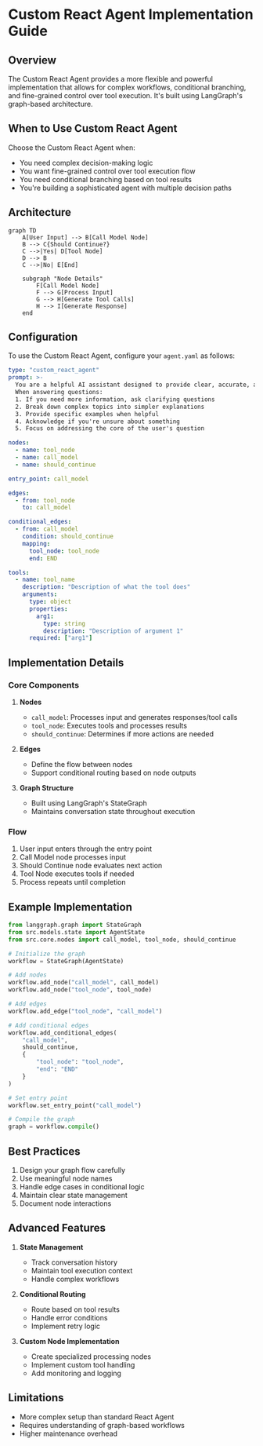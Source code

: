 # Custom React Agent Implementation Guide

## Overview
The Custom React Agent provides a more flexible and powerful implementation that allows for complex workflows, conditional branching, and fine-grained control over tool execution. It's built using LangGraph's graph-based architecture.

## When to Use Custom React Agent
Choose the Custom React Agent when:
- You need complex decision-making logic
- You want fine-grained control over tool execution flow
- You need conditional branching based on tool results
- You're building a sophisticated agent with multiple decision paths

## Architecture
```mermaid
graph TD
    A[User Input] --> B[Call Model Node]
    B --> C{Should Continue?}
    C -->|Yes| D[Tool Node]
    D --> B
    C -->|No| E[End]

    subgraph "Node Details"
        F[Call Model Node]
        F --> G[Process Input]
        G --> H[Generate Tool Calls]
        H --> I[Generate Response]
    end
```

## Configuration
To use the Custom React Agent, configure your `agent.yaml` as follows:

```yaml
type: "custom_react_agent"
prompt: >-
  You are a helpful AI assistant designed to provide clear, accurate, and relevant responses.
  When answering questions:
  1. If you need more information, ask clarifying questions
  2. Break down complex topics into simpler explanations
  3. Provide specific examples when helpful
  4. Acknowledge if you're unsure about something
  5. Focus on addressing the core of the user's question

nodes:
  - name: tool_node
  - name: call_model
  - name: should_continue

entry_point: call_model

edges:
  - from: tool_node
    to: call_model

conditional_edges:
  - from: call_model
    condition: should_continue
    mapping:
      tool_node: tool_node
      end: END

tools:
  - name: tool_name
    description: "Description of what the tool does"
    arguments:
      type: object
      properties:
        arg1:
          type: string
          description: "Description of argument 1"
      required: ["arg1"]
```

## Implementation Details

### Core Components

1. **Nodes**
   - `call_model`: Processes input and generates responses/tool calls
   - `tool_node`: Executes tools and processes results
   - `should_continue`: Determines if more actions are needed

2. **Edges**
   - Define the flow between nodes
   - Support conditional routing based on node outputs

3. **Graph Structure**
   - Built using LangGraph's StateGraph
   - Maintains conversation state throughout execution

### Flow
1. User input enters through the entry point
2. Call Model node processes input
3. Should Continue node evaluates next action
4. Tool Node executes tools if needed
5. Process repeats until completion

## Example Implementation

```python
from langgraph.graph import StateGraph
from src.models.state import AgentState
from src.core.nodes import call_model, tool_node, should_continue

# Initialize the graph
workflow = StateGraph(AgentState)

# Add nodes
workflow.add_node("call_model", call_model)
workflow.add_node("tool_node", tool_node)

# Add edges
workflow.add_edge("tool_node", "call_model")

# Add conditional edges
workflow.add_conditional_edges(
    "call_model",
    should_continue,
    {
        "tool_node": "tool_node",
        "end": "END"
    }
)

# Set entry point
workflow.set_entry_point("call_model")

# Compile the graph
graph = workflow.compile()
```

## Best Practices
1. Design your graph flow carefully
2. Use meaningful node names
3. Handle edge cases in conditional logic
4. Maintain clear state management
5. Document node interactions

## Advanced Features
1. **State Management**
   - Track conversation history
   - Maintain tool execution context
   - Handle complex workflows

2. **Conditional Routing**
   - Route based on tool results
   - Handle error conditions
   - Implement retry logic

3. **Custom Node Implementation**
   - Create specialized processing nodes
   - Implement custom tool handling
   - Add monitoring and logging

## Limitations
- More complex setup than standard React Agent
- Requires understanding of graph-based workflows
- Higher maintenance overhead
